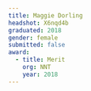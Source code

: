```yaml
---
title: Maggie Dorling
headshot: X6nqd4b
graduated: 2018
gender: female
submitted: false
award:
  - title: Merit
    org: NNT
    year: 2018
---
```

